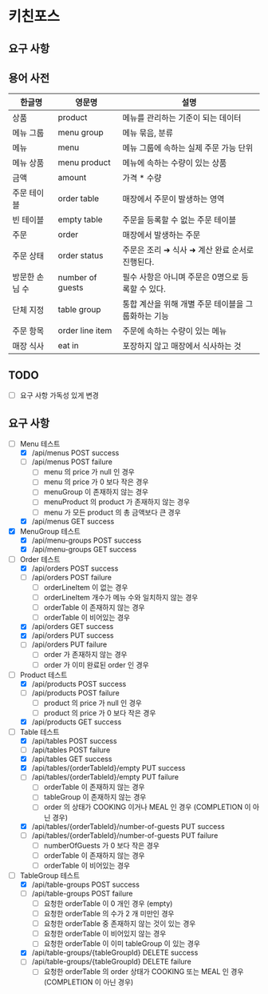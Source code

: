 # 키친포스

## 요구 사항

## 용어 사전

| 한글명 | 영문명 | 설명 |
| --- | --- | --- |
| 상품 | product | 메뉴를 관리하는 기준이 되는 데이터 |
| 메뉴 그룹 | menu group | 메뉴 묶음, 분류 |
| 메뉴 | menu | 메뉴 그룹에 속하는 실제 주문 가능 단위 |
| 메뉴 상품 | menu product | 메뉴에 속하는 수량이 있는 상품 |
| 금액 | amount | 가격 * 수량 |
| 주문 테이블 | order table | 매장에서 주문이 발생하는 영역 |
| 빈 테이블 | empty table | 주문을 등록할 수 없는 주문 테이블 |
| 주문 | order | 매장에서 발생하는 주문 |
| 주문 상태 | order status | 주문은 조리 ➜ 식사 ➜ 계산 완료 순서로 진행된다. |
| 방문한 손님 수 | number of guests | 필수 사항은 아니며 주문은 0명으로 등록할 수 있다. |
| 단체 지정 | table group | 통합 계산을 위해 개별 주문 테이블을 그룹화하는 기능 |
| 주문 항목 | order line item | 주문에 속하는 수량이 있는 메뉴 |
| 매장 식사 | eat in | 포장하지 않고 매장에서 식사하는 것 |

## TODO
- [ ] 요구 사항 가독성 있게 변경

## 요구 사항
- [ ] Menu 테스트
  - [x] /api/menus POST success
  - [ ] /api/menus POST failure
    - [ ] menu 의 price 가 null 인 경우
    - [ ] menu 의 price 가 0 보다 작은 경우
    - [ ] menuGroup 이 존재하지 않는 경우
    - [ ] menuProduct 의 product 가 존재하지 않는 경우
    - [ ] menu 가 모든 product 의 총 금액보다 큰 경우
  - [x] /api/menus GET success

- [x] MenuGroup 테스트
  - [x] /api/menu-groups POST success
  - [x] /api/menu-groups GET success

- [ ] Order 테스트
  - [x] /api/orders POST success
  - [ ] /api/orders POST failure
    - [ ] orderLineItem 이 없는 경우
    - [ ] orderLineItem 개수가 메뉴 수와 일치하지 않는 경우
    - [ ] orderTable 이 존재하지 않는 경우
    - [ ] orderTable 이 비어있는 경우
  - [x] /api/orders GET success
  - [x] /api/orders PUT success
  - [ ] /api/orders PUT failure
    - [ ] order 가 존재하지 않는 경우
    - [ ] order 가 이미 완료된 order 인 경우

- [ ] Product 테스트
  - [x] /api/products POST success
  - [ ] /api/products POST failure
    - [ ] product 의 price 가 null 인 경우
    - [ ] product 의 price 가 0 보다 작은 경우
  - [x] /api/products GET success

- [ ] Table 테스트
  - [x] /api/tables POST success
  - [ ] /api/tables POST failure
  - [x] /api/tables GET success
  - [x] /api/tables/{orderTableId}/empty PUT success
  - [ ] /api/tables/{orderTableId}/empty PUT failure
    - [ ] orderTable 이 존재하지 않는 경우
    - [ ] tableGroup 이 존재하지 않는 경우
    - [ ] order 의 상태가 COOKING 이거나 MEAL 인 경우 (COMPLETION 이 아닌 경우)
  - [x] /api/tables/{orderTableId}/number-of-guests PUT success
  - [ ] /api/tables/{orderTableId}/number-of-guests PUT failure
    - [ ] numberOfGuests 가 0 보다 작은 경우
    - [ ] orderTable 이 존재하지 않는 경우
    - [ ] orderTable 이 비어있는 경우

- [ ] TableGroup 테스트
  - [x] /api/table-groups POST success
  - [ ] /api/table-groups POST failure
    - [ ] 요청한 orderTable 이 0 개인 경우 (empty)
    - [ ] 요청한 orderTable 의 수가 2 개 미만인 경우
    - [ ] 요청한 orderTable 중 존재하지 않는 것이 있는 경우
    - [ ] 요청한 orderTable 이 비어있지 않는 경우
    - [ ] 요청한 orderTable 이 이미 tableGroup 이 있는 경우
  - [x] /api/table-groups/{tableGroupId} DELETE success
  - [ ] /api/table-groups/{tableGroupId} DELETE failure
    - [ ] 요청한 orderTable 의 order 상태가 COOKING 또는 MEAL 인 경우 (COMPLETION 이 아닌 경우)
